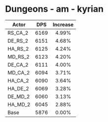 # Dungeons - am - kyrian
| Actor | DPS | Increase |
|---|:---:|:---:|
|RS_CA_2|6169|4.99%|
|DE_RS_2|6151|4.68%|
|HA_RS_2|6125|4.24%|
|MD_RS_2|6123|4.20%|
|DE_CA_2|6111|4.00%|
|MD_CA_2|6094|3.71%|
|HA_CA_2|6090|3.64%|
|HA_DE_2|6069|3.28%|
|DE_MD_2|6060|3.13%|
|HA_MD_2|6045|2.88%|
|Base|5876|0.00%|
